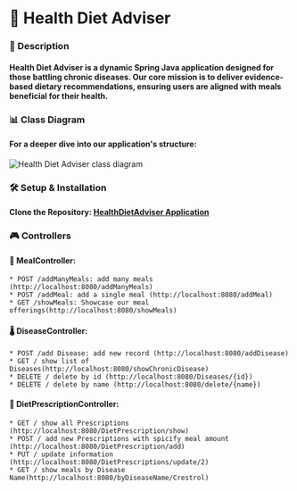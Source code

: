 #  🥗 Health Diet Adviser

### 📌 Description
#### Health Diet Adviser is a dynamic Spring Java application designed for those battling chronic diseases. Our core mission is to deliver evidence-based dietary recommendations, ensuring users are aligned with meals beneficial for their health.


### 📊 Class Diagram
#### For a deeper dive into our application's structure:
![Health Diet Adviser class diagram](https://github.com/5zam/HealthDietAdviser-JavaApp/assets/146082269/d044232d-0c0f-4c2f-a02d-d351f22d4ab9)

### 🛠 Setup & Installation
#### Clone the Repository: [HealthDietAdviser Application](https://github.com/5zam/HealthDietAdviser-JavaApp.git)

### 🎮 Controllers

#### 🍔 MealController:
    * POST /addManyMeals: add many meals (http://localhost:8080/addManyMeals)
    * POST /addMeal: add a single meal (http://localhost:8080/addMeal)
    * GET /showMeals: Showcase our meal offerings(http://localhost:8080/showMeals)

#### 🌡 DiseaseController:
    * POST /add Disease: add new record (http://localhost:8080/addDisease)
    * GET / show list of Diseases(http://localhost:8080/showChronicDisease)
    * DELETE / delete by id (http://localhost:8080/Diseases/{id})
    * DELETE / delete by name (http://localhost:8080/delete/{name})

#### 💊 DietPrescriptionController:
    * GET / show all Prescriptions (http://localhost:8080/DietPrescription/show)
    * POST / add new Prescriptions with spicify meal amount (http://localhost:8080/DietPrescription/add)
    * PUT / update information (http://localhost:8080/DietPrescriptions/update/2)
    * GET / show meals by Disease Name(http://localhost:8080/byDiseaseName/Crestrol)

